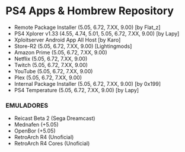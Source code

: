 # PS4 Apps & Hombrew Repository

- Remote Package Installer (5.05, 6.72, 7.XX, 9.00) [by Flat_z]
- PS4 Xplorer v1.33 (4.55, 4.74, 5.01, 5.05, 6.72, 7.XX, 9.00) [by Lapy]
- Xploitserver Android App All Host [by Karo]
- Store-R2 (5.05, 6.72, 7.XX, 9.00) [Lightingmods]
- Amazon Prime (5.05, 6.72, 7.XX, 9.00)
- Netflix (5.05, 6.72, 7.XX, 9.00)
- Twitch (5.05, 6.72, 7.XX, 9.00)
- YouTube (5.05, 6.72, 7.XX, 9.00)
- Plex (5.05, 6.72, 7.XX, 9.00)
- Internal Package Installer (5.05, 6.72, 7.XX, 9.00) [by 0x199]
- PS4 Temperature (5.05, 6.72, 7.XX, 9.00) [by Lapy]

### EMULADORES

- Reicast Beta 2 (Sega Dreamcast)
- Mednafen (+5.05)
- OpenBor (+5.05)
- RetroArch R4 (Unoficial)
- RetroArch R4 Cores (Unoficial)
